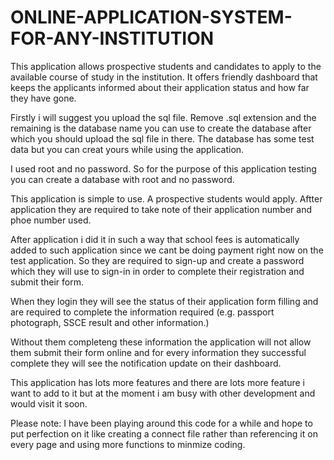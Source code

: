 # ONLINE-APPLICATION-SYSTEM-FOR-ANY-INSTITUTION
This application allows prospective students and candidates to apply to the available course of study in the institution. It offers friendly dashboard that keeps the applicants informed about their application status and how far they have gone.

Firstly i will suggest you upload the sql file. Remove .sql extension and the remaining is the database name you can use to create the database after which you should upload the sql file in there. The database has some test data but you can creat yours while using the application.

I used root and no password. So for the purpose of this application testing you can create a database with root and no password.

This application is simple to use. A prospective students would apply. Aftter application they are required to take note of their application number and phoe number used.

After application i did it in such a way that school fees is automatically added to such application since we cant be doing payment right now on the test application. So they are required to sign-up and create a password which they will use to sign-in in order to complete their registration and submit their form.

When they login they will see the status of their application form filling and are required to complete the information required (e.g. passport photograph, SSCE result and other information.)

Without them completeng these information the application will not allow them submit their form online and for every information they successful complete they will see the notification update on their dashboard.

This application has lots more features and there are lots more feature i want to add to it but at the moment i am busy with other development and would visit it soon.

Please note: I have been playing around this code for a while and hope to put perfection on it like creating a connect file rather than referencing it on every page and using more functions to minmize coding.
